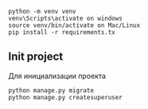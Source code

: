```
python -m venv venv
venv\Scripts\activate on windows
source venv/bin/activate on Mac/Linux
pip install -r requirements.tx
```

## Init project
Для инициализации проекта
```
python manage.py migrate
python manage.py createsuperuser
```


